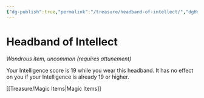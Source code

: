 ```yaml
---
{"dg-publish":true,"permalink":"/treasure/headband-of-intellect/","dgHomeLink":false,"dgPassFrontmatter":true}
---
```



# Headband of Intellect

*Wondrous item, uncommon (requires attunement)*

Your Intelligence score is 19 while you wear this headband. It has no effect on you if your Intelligence is already 19 or higher.


[[Treasure/Magic Items|Magic Items]]